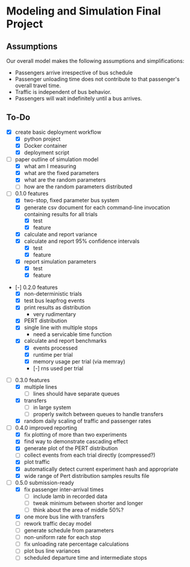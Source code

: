 # Modeling and Simulation Final Project

## Assumptions

Our overall model makes the following assumptions and simplifications:
- Passengers arrive irrespective of bus schedule
- Passenger unloading time does not contribute to that passenger's
  overall travel time.
- Traffic is independent of bus behavior.
- Passengers will wait indefinitely until a bus arrives.

## To-Do

- [X] create basic deployment workflow
  - [X] python project
  - [X] Docker container
  - [X] deployment script
- [ ] paper outline of simulation model
  - [X] what am I measuring
  - [X] what are the fixed parameters
  - [X] what are the random parameters
  - [ ] how are the random parameters distributed
- [ ] 0.1.0 features
  - [X] two-stop, fixed parameter bus system
  - [X] generate csv document for each command-line invocation
    containing results for all trials
    - [X] test
    - [X] feature
  - [X] calculate and report variance
  - [X] calculate and report 95% confidence intervals
    - [X] test
    - [X] feature
  - [X] report simulation parameters
    - [X] test
    - [X] feature
- [-] 0.2.0 features
  - [X] non-deterministic trials
  - [X] test bus leapfrog events
  - [X] print results as distribution
    - very rudimentary
  - [X] PERT distribution
  - [X] single line with multiple stops
    - need a servicable time function
  - [X] calculate and report benchmarks
    - [X] events processed
    - [X] runtime per trial
    - [X] memory usage per trial (via memray)
    - [-] rns used per trial
- [ ] 0.3.0 features
  - [X] multiple lines
    - [ ] lines should have separate queues
  - [X] transfers
    - [ ] in large system
    - [ ] properly switch between queues to handle transfers
  - [X] random daily scaling of traffic and passenger rates
- [ ] 0.4.0 improved reporting
  - [X] fix plotting of more than two experiments
  - [X] find way to demonstrate cascading effect
  - [X] generate plot of the PERT distribution
  - [ ] collect events from each trial directly (compressed?)
  - [X] plot traffic
  - [X] automatically detect current experiment hash and appropriate
  - [X] wide range of Pert distribution samples
    results file
- [ ] 0.5.0 submission-ready
  - [X] fix passenger inter-arrival times
      - [ ] include lamb in recorded data
      - [ ] tweak minimum between shorter and longer
      - [ ] think about the area of middle 50%?
  - [X] one more bus line with transfers
  - [ ] rework traffic decay model
  - [ ] generate schedule from parameters
  - [ ] non-uniform rate for each stop
  - [ ] fix unloading rate percentage calculations
  - [ ] plot bus line variances
  - [ ] scheduled departure time and intermediate stops
